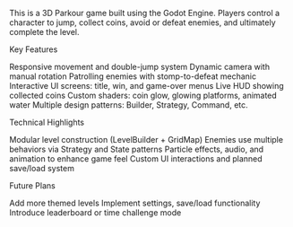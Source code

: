 
This is a 3D Parkour game built using the Godot Engine. Players control a character to jump, collect coins, avoid or defeat enemies, and ultimately complete the level.


 Key Features
 
Responsive movement and double-jump system
Dynamic camera with manual rotation
Patrolling enemies with stomp-to-defeat mechanic
Interactive UI screens: title, win, and game-over menus
Live HUD showing collected coins
Custom shaders: coin glow, glowing platforms, animated water
Multiple design patterns: Builder, Strategy, Command, etc.

 Technical Highlights
 
Modular level construction (LevelBuilder + GridMap)
Enemies use multiple behaviors via Strategy and State patterns
Particle effects, audio, and animation to enhance game feel
Custom UI interactions and planned save/load system

 Future Plans
 
Add more themed levels
Implement settings, save/load functionality
Introduce leaderboard or time challenge mode
